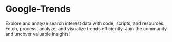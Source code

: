 # Google-Trends
Explore and analyze search interest data with code, scripts, and resources. Fetch, process, analyze, and visualize trends efficiently. Join the community and uncover valuable insights!
